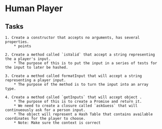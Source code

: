 # Human Player

## Tasks
    1. Create a constructor that accepts no arguments, has several properties.
        * points

    2. Create a method called `isValid` that accept a string representing the a player's input.
        * The purpose of this is to put the input in a series of tests for the input to later be hashed.

    3. Create a method called formatInput that will accept a string representing a player input.
        * The purpose of the method is to turn the input into an array type.

    4. Create a method called `getInputs` that will accept object .
        * The purpose of this is to create a Promise and return it.
        * We need to create a closure called `askGuess` that will continueously ask for a person input.
        * The object will represent a Hash Table that contains available coordinates for the player to choose.
        * Note: Make sure the context is correct
